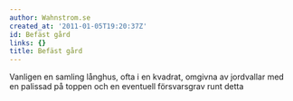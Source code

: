 ```yaml
---
author: Wahnstrom.se
created_at: '2011-01-05T19:20:37Z'
id: Befäst gård
links: {}
title: Befäst gård
---
```


Vanligen en samling långhus, ofta i en kvadrat, omgivna av jordvallar med en palissad på toppen och
en eventuell försvarsgrav runt detta
